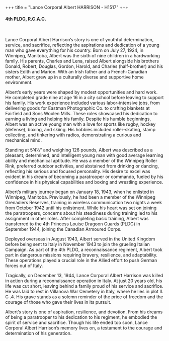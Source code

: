 +++
title = "Lance Corporal Albert HARRISON - H1517"
+++

#### 4th PLDG, R.C.A.C.
<br>


Lance Corporal Albert Harrison’s story is one of youthful determination, service, and sacrifice, reflecting the aspirations and dedication of a young man who gave everything for his country. 
Born on July 27, 1924, in Winnipeg, Manitoba, Albert was the sixth of nine children in a hardworking family. His parents, Charles and Lena, raised Albert alongside his brothers Donald, Robert, Douglas, Gordon, Harold, and Charles (half-brother) and his sisters Edith and Marion. With an Irish father and a French-Canadian mother, Albert grew up in a culturally diverse and supportive home environment.

Albert’s early years were shaped by modest opportunities and hard work. He completed grade nine at age 16 in a city school before leaving to support his family. His work experience included various labor-intensive jobs, from delivering goods for Eastman Photographic Co. to crafting blankets at Fairfield and Sons Woolen Mills. These roles showcased his dedication to earning a living and helping his family. Despite his humble beginnings, Albert was an active young man with a love for sports like rugby, hockey (defense), boxing, and skiing. His hobbies included roller-skating, stamp collecting, and tinkering with radios, demonstrating a curious and mechanical mind.

Standing at 5’4½” and weighing 126 pounds, Albert was described as a pleasant, determined, and intelligent young man with good average learning ability and mechanical aptitude. He was a member of the Winnipeg Roller Rink, preferred outdoor activities, and abstained from drinking or dancing, reflecting his serious and focused personality. His desire to excel was evident in his dream of becoming a paratrooper or commando, fueled by his confidence in his physical capabilities and boxing and wrestling experience.

Albert’s military journey began on January 18, 1943, when he enlisted in Winnipeg, Manitoba. Previously, he had been a member of the Winnipeg Grenadiers Reserves, training in wireless communication two nights a week from October 1942 until his enlistment. While his heart was set on joining the paratroopers, concerns about his steadiness during training led to his assignment in other roles. After completing basic training, Albert was transferred to the 4th Princess Louise Dragoon Guards (PLDG) in September 1944, joining the Canadian Armoured Corps.

Deployed overseas in August 1943, Albert served in the United Kingdom before being sent to Italy in November 1943 to join the grueling Italian Campaign. 
As part of the 4th PLDG, a reconnaissance regiment, Albert took part in dangerous missions requiring bravery, resilience, and adaptability. These operations played a crucial role in the Allied effort to push German forces out of Italy.

Tragically, on December 13, 1944, Lance Corporal Albert Harrison was killed in action during a reconnaissance operation in Italy. At just 20 years old, his life was cut short, leaving behind a family proud of his service and sacrifice. 
He was laid to rest in Villanova War Cemetery in Italy, where he lies in plot II. C .4. His grave stands as a solemn reminder of the price of freedom and the courage of those who gave their lives in its pursuit.

Albert’s story is one of aspiration, resilience, and devotion. From his dreams of being a paratrooper to his dedication to his regiment, he embodied the spirit of service and sacrifice. Though his life ended too soon, Lance Corporal Albert Harrison’s memory lives on, a testament to the courage and determination of his generation.
